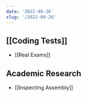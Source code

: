 ```yaml
---
date: '2022-09-26'
slug: '/2022-09-26'
---
```


## [[Coding Tests]]

- [[Real Exams]]

## Academic Research

- [[Inspecting Assembly]]
